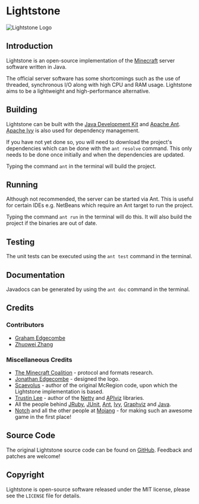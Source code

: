 Lightstone
==========

![Lightstone Logo](https://github.com/grahamedgecombe/lightstone/raw/master/etc/logo/logo-small.png)

Introduction
------------

Lightstone is an open-source implementation of the
[Minecraft](http://minecraft.net) server software written in Java.

The official server software has some shortcomings such as the use of threaded,
synchronous I/O along with high CPU and RAM usage. Lightstone aims to be a
lightweight and high-performance alternative.

Building
--------

Lightstone can be built with the
[Java Development Kit](http://oracle.com/technetwork/java/javase/downloads) and
[Apache Ant](http://ant.apache.org). [Apache Ivy](http://ant.apache.org/ivy) is
also used for dependency management.

If you have not yet done so, you will need to download the project's
dependencies which can be done with the `ant resolve` command. This only needs
to be done once initially and when the dependencies are updated.

Typing the command `ant` in the terminal will build the project.

Running
-------

Although not recommended, the server can be started via Ant. This is useful
for certain IDEs e.g. NetBeans which require an Ant target to run the project.

Typing the command `ant run` in the terminal will do this. It will also build
the project if the binaries are out of date.

Testing
-------

The unit tests can be executed using the `ant test` command in the terminal.

Documentation
-------------

Javadocs can be generated by using the `ant doc` command in the terminal.

Credits
-------

### Contributors

 * [Graham Edgecombe](https://github.com/grahamedgecombe)
 * [Zhuowei Zhang](https://github.com/zhuowei)

### Miscellaneous Credits

 * [The Minecraft Coalition](http://wiki.vg/wiki) - protocol and formats
   research.
 * [Jonathan Edgecombe](http://jonathanedgecombe.com) - designed the logo.
 * [Scaevolus](http://minecraftforum.net/memberlist.php?mode=viewprofile&u=60394) - author
   of the original McRegion code, upon which the Lightstone implementation is
   based.
 * [Trustin Lee](http://gleamynode.net) - author of the
   [Netty](http://jboss.org/netty) and
   [APIviz](http://code.google.com/p/apiviz) libraries.
 * All the people behind [JRuby](http://jruby.org), [JUnit](http://junit.org),
   [Ant](http://ant.apache.org), [Ivy](http://ant.apache.org/ivy),
   [Graphviz](http://graphviz.org) and [Java](http://java.oracle.com).
 * [Notch](http://mojang.com/notch) and all the other people at
   [Mojang](http://mojang.com) - for making such an awesome game in the first
   place!

Source Code
-----------

The original Lightstone source code can be found on
[GitHub](https://github.com/grahamedgecombe/lightstone). Feedback and patches
are welcome!

Copyright
---------

Lightstone is open-source software released under the MIT license, please see
the `LICENSE` file for details.

